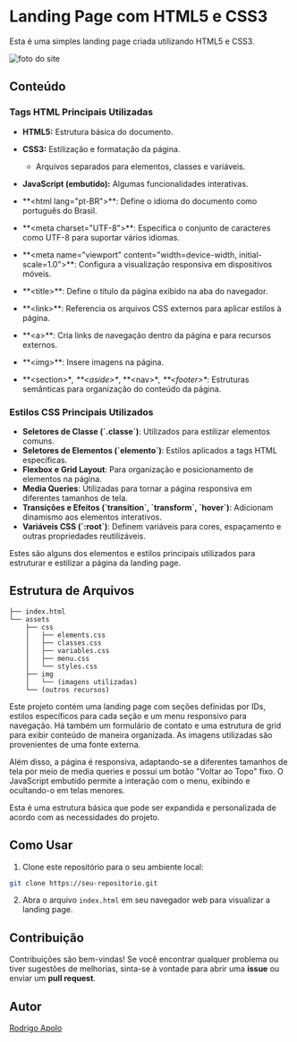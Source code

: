 # Landing Page com HTML5 e CSS3

Esta é uma simples landing page criada utilizando HTML5 e CSS3.

![foto do site](exemplo.png)


## Conteúdo

### Tags HTML Principais Utilizadas
- **HTML5:** Estrutura básica do documento.
- **CSS3:** Estilização e formatação da página.
  - Arquivos separados para elementos, classes e variáveis.
- **JavaScript (embutido):** Algumas funcionalidades interativas.

- **\<html lang="pt-BR">\**: Define o idioma do documento como português do Brasil.
- **\<meta charset="UTF-8">\**: Especifica o conjunto de caracteres como UTF-8 para suportar vários idiomas.
- **\<meta name="viewport" content="width=device-width, initial-scale=1.0">\**: Configura a visualização responsiva em dispositivos móveis.
- **\<title>\**: Define o título da página exibido na aba do navegador.
- **\<link>\**: Referencia os arquivos CSS externos para aplicar estilos à página.
- **\<a>\**: Cria links de navegação dentro da página e para recursos externos.
- **\<img>\**: Insere imagens na página.
- **\<section>\**, **\<aside>\**, **\<nav>\**, **\<footer>\**: Estruturas semânticas para organização do conteúdo da página.

### Estilos CSS Principais Utilizados

- **Seletores de Classe (\`.classe\`)**: Utilizados para estilizar elementos comuns.
- **Seletores de Elementos (\`elemento\`)**: Estilos aplicados a tags HTML específicas.
- **Flexbox e Grid Layout**: Para organização e posicionamento de elementos na página.
- **Media Queries**: Utilizadas para tornar a página responsiva em diferentes tamanhos de tela.
- **Transições e Efeitos (\`transition\`, \`transform\`, \`hover\`)**: Adicionam dinamismo aos elementos interativos.
- **Variáveis CSS (\`:root\`)**: Definem variáveis para cores, espaçamento e outras propriedades reutilizáveis.

Estes são alguns dos elementos e estilos principais utilizados para estruturar e estilizar a página da landing page.

## Estrutura de Arquivos

```plaintext
├── index.html
└── assets
    ├── css
    │   ├── elements.css
    │   ├── classes.css
    │   ├── variables.css
    │   ├── menu.css
    │   └── styles.css
    ├── img
    │   └── (imagens utilizadas)
    └── (outros recursos)
```

Este projeto contém uma landing page com seções definidas por IDs, estilos específicos para cada seção e um menu responsivo para navegação. Há também um formulário de contato e uma estrutura de grid para exibir conteúdo de maneira organizada. As imagens utilizadas são provenientes de uma fonte externa.

Além disso, a página é responsiva, adaptando-se a diferentes tamanhos de tela por meio de media queries e possui um botão "Voltar ao Topo" fixo. O JavaScript embutido permite a interação com o menu, exibindo e ocultando-o em telas menores.

Esta é uma estrutura básica que pode ser expandida e personalizada de acordo com as necessidades do projeto.

## Como Usar

1. Clone este repositório para o seu ambiente local:

```bash
git clone https://seu-repositorio.git
```

2. Abra o arquivo `index.html` em seu navegador web para visualizar a landing page.

## Contribuição

Contribuições são bem-vindas! Se você encontrar qualquer problema ou tiver sugestões de melhorias, sinta-se à vontade para abrir uma **issue** ou enviar um **pull request**.

## Autor

[Rodrigo Apolo](https://seu-site.com](https://www.linkedin.com/in/rodrigogdsantos/)https://www.linkedin.com/in/rodrigogdsantos/)

